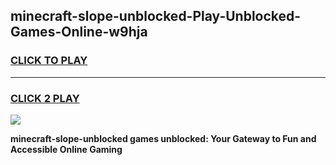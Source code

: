 
## minecraft-slope-unblocked-Play-Unblocked-Games-Online-w9hja
<h3>
<a href="https://premium76.site?title=minecraft-slope-unblocked&ref=25A">CLICK TO PLAY</a></h3>
<hr>

<h3>
<a href="https://premium76.site?title=minecraft-slope-unblocked&ref=25A">CLICK 2 PLAY</a>
  
</h3>

<a href="https://premium76.site?title=minecraft-slope-unblocked&ref=25A"><img src="https://clearcache.store/games.png"></a>


**minecraft-slope-unblocked games unblocked: Your Gateway to Fun and Accessible Online Gaming**

